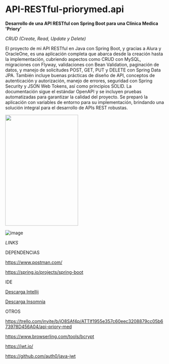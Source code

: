 # API-RESTful-priorymed.api


**Desarrollo de una API RESTful con Spring Boot para una Clínica Medica 'Priory'**

*CRUD (Create, Read, Update y Delete)*

El proyecto de mi API RESTful en Java con Spring Boot, y gracias a Alura y OracleOne, es una aplicación completa que abarca desde la creación hasta la implementación, cubriendo aspectos como CRUD con MySQL, migraciones con Flyway, validaciones con Bean Validation, paginación de datos, y manejo de solicitudes POST, GET, PUT y DELETE con Spring Data JPA. También incluye buenas prácticas de diseño de API, conceptos de autenticación y autorización, manejo de errores, seguridad con Spring Security y JSON Web Tokens, así como principios SOLID. La documentación sigue el estándar OpenAPI y se incluyen pruebas automatizadas para garantizar la calidad del proyecto. Se preparó la aplicación con variables de entorno para su implementación, brindando una solución integral para el desarrollo de APIs REST robustas.


<img src="https://github.com/PontnauGonzalo/API-REST-priorymed.api/assets/130486712/90d76bf2-fb24-42bd-91a4-5f6a2a7ca518" width="230" height="350">

![image](https://github.com/PontnauGonzalo/API-REST-priorymed.api/assets/130486712/23d2c8d9-0402-4941-8011-92c8ed89cbbf)



*LINKS*

DEPENDENCIAS

https://www.postman.com/

https://spring.io/projects/spring-boot


IDE

[Descarga Intellij](https://www.jetbrains.com/idea/promo/?msclkid=c934a6edeb2510614d26c2af04a86b25&utm_source=bing&utm_medium=cpc&utm_campaign=AMER_en_BR_IDEA_Branded&utm_term=intellij&utm_content=intellij%20idea)

[Descarga Insomnia](https://insomnia.rest/download)


OTROS

https://trello.com/invite/b/jO8SAf4p/ATTIf1955e357c60eec3208879cc05b673978D456A04/api-priory-med

https://www.browserling.com/tools/bcrypt

https://jwt.io/

https://github.com/auth0/java-jwt

